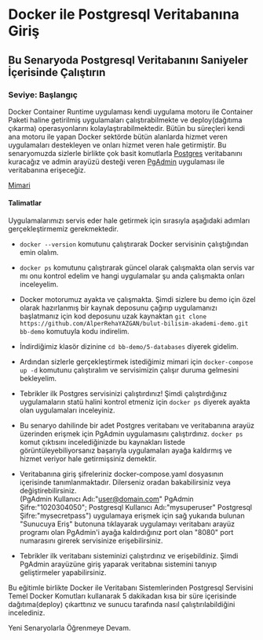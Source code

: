 # Docker ile Postgresql Veritabanına Giriş  

## Bu Senaryoda Postgresql Veritabanını Saniyeler İçerisinde Çalıştırın  

###  Seviye: Başlangıç  

Docker Container Runtime uygulaması kendi uygulama motoru ile Container Paketi haline getirilmiş uygulamaları çalıştırabilmekte ve deploy(dağıtıma çıkarma) operasyonlarını kolaylaştırabilmektedir. Bütün bu süreçleri kendi ana motoru ile yapan Docker sektörde bütün alanlarda hizmet veren uygulamaları destekleyen ve onları hizmet veren hale getirmiştir. Bu senaryomuzda sizlerle birlikte çok basit komutlarla [Postgres](https://www.postgresql.org/) veritabanını kuracağız ve admin arayüzü desteği veren [PgAdmin](https://www.pgadmin.org/) uygulaması ile veritabanına erişeceğiz.

[Mimari](https://cdn.bulutbilisimciler.com/public/images/pg/bba-scenario-pgadmin.png)

#### Talimatlar  

Uygulamalarımızı servis eder hale getirmek için sırasıyla aşağıdaki adımları gerçekleştirmemiz gerekmektedir.  

- ``docker --version`` komutunu çalıştırarak Docker servisinin çalıştığından emin olalım.  

- ``docker ps`` komutunu çalıştırarak güncel olarak çalışmakta olan servis var mı onu kontrol edelim ve hangi uygulamalar şu anda çalışmakta onları inceleyelim.  

- Docker motorumuz ayakta ve çalışmakta. Şimdi sizlere bu demo için özel olarak hazırlanmış bir kaynak deposunu çağırıp uygulamanızı başlatmanız için kod deposunu uzak kaynaktan ```git clone https://github.com/AlperRehaYAZGAN/bulut-bilisim-akademi-demo.git bb-demo``` komutuyla kodu indirelim.  

- İndirdiğimiz klasör dizinine ``cd bb-demo/5-databases`` diyerek gidelim.  

- Ardından sizlerle gerçekleştirmek istediğimiz mimari için ``docker-compose up -d`` komutunu çalıştıralım ve servisimizin çalışır duruma gelmesini bekleyelim.  

- Tebrikler ilk Postgres servisinizi çalıştırdınız! Şimdi çalıştırdığınız uygulamaların statü halini kontrol etmeniz için ``docker ps`` diyerek ayakta olan uygulamaları inceleyiniz.  

- Bu senaryo dahilinde bir adet Postgres veritabanı ve veritabanına arayüz üzerinden erişmek için PgAdmin uygulamasını çalıştırdınız. ``docker ps`` komut çıktısını incelediğinizde bu kaynakları listede görüntüleyebiliyorsanız başarıyla uygulamaları ayağa kaldırmış ve hizmet veriyor hale getirmişsiniz demektir.  

- Veritabanına giriş şifreleriniz docker-compose.yaml dosyasının içerisinde tanımlanmaktadır. Dilerseniz oradan bakabilirsiniz veya değiştirebilirsiniz.  
(PgAdmin Kullanıcı Adı:"user@domain.com" PgAdmin Şifre:"1020304050"; Postgresql Kullanıcı Adı:"mysuperuser" Postgresql Şifre:"mysecretpass") uygulamaya erişmek için sağ yukarıda bulunan "Sunucuya Eriş" butonuna tıklayarak uygulamayı veritabanı arayüz programı olan PgAdmin'i ayağa kaldırdığınız port olan "8080" port numarasını girerek servisinize erişebilirsiniz.  

- Tebrikler ilk veritabanı sisteminizi çalıştırdınız ve erişebildiniz. Şimdi PgAdmin arayüzüne giriş yaparak veritabnaı sistemini tanıyıp geliştirmeler yapabilirsiniz.  

Bu eğitimle birlikte Docker ile Veritabanı Sistemlerinden Postgresql Servisini Temel Docker Komutları kullanarak 5 dakikadan kısa bir süre içerisinde dağıtıma(deploy) çıkarttınız ve sunucu tarafında nasıl çalıştırılabildiğini incelediniz.  

Yeni Senaryolarla Öğrenmeye Devam.  








